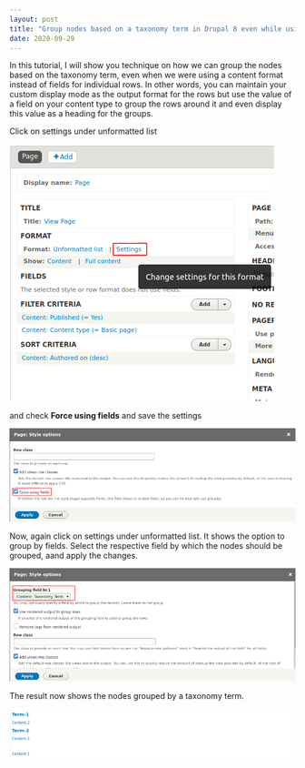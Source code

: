 ```yaml
---
layout: post
title: "Group nodes based on a taxonomy term in Drupal 8 even while using display modes in views."
date: 2020-09-29
---
```

In this tutorial, I will show you technique on how we can group the nodes based on the taxonomy term, even when we were using a content format instead of fields for individual rows. In other words, you can maintain your custom display mode as the output format for the rows but use the value of a field on your content type to group the rows around it and even display this value as a heading for the groups.

Click on settings under unformatted list

![view-settings](/blog-29-sep/view-setting-1.png)

and check **Force using fields** and save the settings

![force-using-fields](/blog-29-sep/view-setting-2.png)

Now, again click on settings under unformatted list. It shows the option to group by fields. Select the respective field by which the nodes should be 
grouped, aand apply the changes.

![group-field](/blog-29-sep/view-setting-3.png)

The result now shows the nodes grouped by a taxonomy term.

![group-result](/blog-29-sep/view-setting-4.png)

